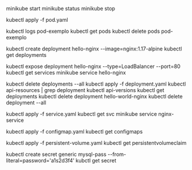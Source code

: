 minikube start 
minikube status
minikube stop



kubectl apply -f pod.yaml    
   
kubectl logs pod-exemplo 
kubectl get pods 
kubectl delete pods pod-exemplo  

kubectl create deployment hello-nginx --image=nginx:1.17-alpine 
kubectl get deployments

kubectl expose deployment hello-nginx --type=LoadBalancer --port=80
kubectl get services
minikube service hello-nginx


kubectl delete deployments --all
kubectl apply -f deployment.yaml
kubectl api-resources | grep deployment 
kubectl api-versions
kubectl get deployments
kubectl delete deployment hello-world-nginx
kubectl delete deployment --all  

kubectl apply -f service.yaml
kubectl get svc
minikube service nginx-service 

kubectl apply -f configmap.yaml 
kubectl get configmaps

kubectl apply -f persistent-volume.yaml
kubectl get persistentvolumeclaim

kubectl create secret generic mysql-pass --from-literal=password='a1s2d3f4'
kubctl get secret



